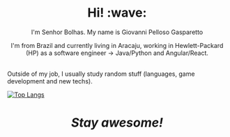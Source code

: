 <h1 align='center'> Hi! :wave:</h1>
<p align='center'>
I'm Senhor Bolhas.
My name is Giovanni Pelloso Gasparetto
</p>
<p align='center'>
I'm from Brazil and currently living in Aracaju, working in Hewlett-Packard (HP) as a software engineer -> Java/Python and Angular/React. <br/> <br/>
</p>

<p align='left'>
Outside of my job, I usually study random stuff (languages, game development and new techs).
</p>

[![Top Langs](https://github-readme-stats.vercel.app/api/top-langs/?username=SenhorBolhas&layout=compact&theme=cobalt)](https://github.com/anuraghazra/github-readme-stats)
                         
<h1 align='center'><i>Stay awesome!</i></h1>
<!--
**SenhorBolhas/SenhorBolhas** is a ✨ _special_ ✨ repository because its `README.md` (this file) appears on your GitHub profile.

Here are some ideas to get you started:

- 🔭 I’m currently working on ...
- 🌱 I’m currently learning ...
- 👯 I’m looking to collaborate on ...
- 🤔 I’m looking for help with ...
- 💬 Ask me about ...
- 📫 How to reach me: ...
- 😄 Pronouns: ...
- ⚡ Fun fact: ...
-->
